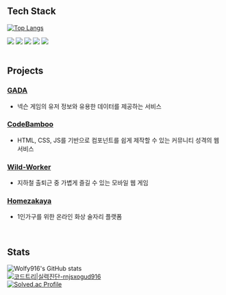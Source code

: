 ## **Tech Stack**
[![Top Langs](https://github-readme-stats.vercel.app/api/top-langs/?username=wolfy916&hide=java,python,solidity&layout=compact&theme=radical)](https://github.com/anuraghazra/github-readme-stats)
<div id="languages" style="font-size: 14px">
  <img src="https://img.shields.io/badge/html5-E34F26?style=for-the-badge&logo=html5&logoColor=white">
  <img src="https://img.shields.io/badge/css-1572B6?style=for-the-badge&logo=css3&logoColor=white">
  <img src="https://img.shields.io/badge/javascript-F7DF1E?style=for-the-badge&logo=javascript&logoColor=black">
  <img src="https://img.shields.io/badge/React.js-46CAF1?style=for-the-badge&logo=React&logoColor=white">
  <img src="https://img.shields.io/badge/Vue.js-4FC08D?style=for-the-badge&logo=Vue.js&logoColor=white">
</div>

<br>

## **Projects**
### [GADA](https://github.com/SpartaStudy/GADA)
- 넥슨 게임의 유저 정보와 유용한 데이터를 제공하는 서비스
### [CodeBamboo](https://github.com/wolfy916/CodeBamboo#-code-bamboo)
- HTML, CSS, JS를 기반으로 컴포넌트를 쉽게 제작할 수 있는 커뮤니티 성격의 웹 서비스
### [Wild-Worker](https://github.com/wolfy916/wildworker#%EC%95%BC%EC%83%9D%EC%9D%98-%EC%A7%81%EC%9E%A5%EC%9D%B8)
- 지하철 출퇴근 중 가볍게 즐길 수 있는 모바일 웹 게임
### [Homezakaya](https://github.com/wolfy916/homezakaya#homezakaya)
- 1인가구를 위한 온라인 화상 술자리 플랫폼
<br>

## **Stats**
![Wolfy916's GitHub stats](https://github-readme-stats.vercel.app/api?username=wolfy916&show_icons=true&theme=radical)
<br/>
[![코드트리|실력진단-rnjsxogud916](https://banner.codetree.ai/v1/banner/rnjsxogud916)](https://www.codetree.ai/profiles/rnjsxogud916)
<br/>
[![Solved.ac Profile](http://mazassumnida.wtf/api/v2/generate_badge?boj=rnjsxogud916)](https://solved.ac/rnjsxogud916/)

